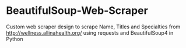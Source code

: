 # BeautifulSoup-Web-Scraper
Custom web scraper design to scrape Name, Titles and Specialties from http://wellness.allinahealth.org/ using requests and BeautifulSoup4 in Python

